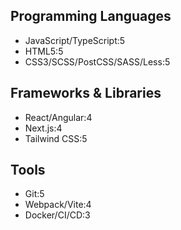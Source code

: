 ## Programming Languages
- JavaScript/TypeScript:5
- HTML5:5
- CSS3/SCSS/PostCSS/SASS/Less:5

## Frameworks & Libraries
- React/Angular:4
- Next.js:4
- Tailwind CSS:5

## Tools
- Git:5
- Webpack/Vite:4
- Docker/CI/CD:3
